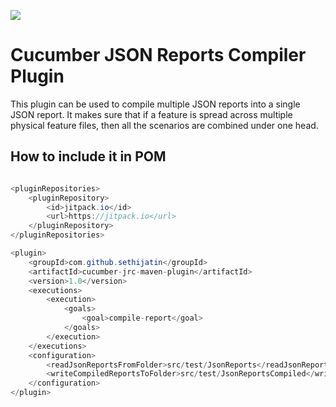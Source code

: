 [![](https://jitpack.io/v/sethijatin/cucumber-jrc-maven-plugin.svg)](https://jitpack.io/#sethijatin/cucumber-jrc-maven-plugin)

# Cucumber JSON Reports Compiler Plugin

This plugin can be used to compile multiple JSON reports into a single JSON report. It makes sure that if a feature is spread across multiple physical feature files, then all the scenarios are combined under one head.

## How to include it in POM

```java

<pluginRepositories>
    <pluginRepository>
        <id>jitpack.io</id>
        <url>https://jitpack.io</url>
    </pluginRepository>
</pluginRepositories>

<plugin>
    <groupId>com.github.sethijatin</groupId>
    <artifactId>cucumber-jrc-maven-plugin</artifactId>
    <version>1.0</version>
    <executions>
        <execution>
            <goals>
                <goal>compile-report</goal>
            </goals>
        </execution>
    </executions>
    <configuration>
        <readJsonReportsFromFolder>src/test/JsonReports</readJsonReportsFromFolder> <!-- Change path as per project need -->
        <writeCompiledReportsToFolder>src/test/JsonReportsCompiled</writeCompiledReportsToFolder> <!-- Change path as per project need -->
    </configuration>
</plugin>
```
